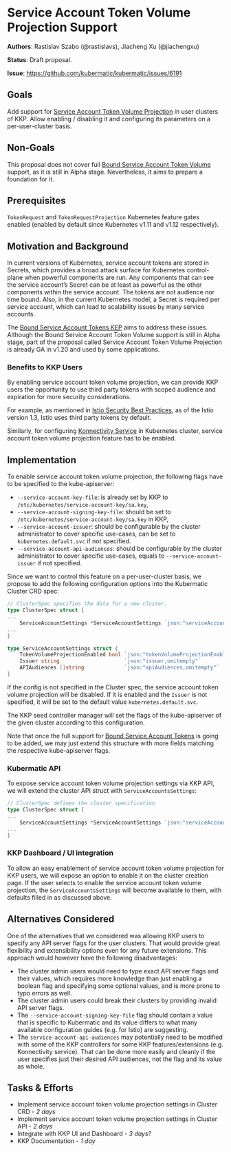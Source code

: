 # Service Account Token Volume Projection Support

**Authors**: Rastislav Szabo (@rastislavs), Jiacheng Xu (@jiachengxu)

**Status**: Draft proposal.

**Issue**: https://github.com/kubermatic/kubermatic/issues/6191

## Goals
Add support for [Service Account Token Volume Projection](https://kubernetes.io/docs/tasks/configure-pod-container/configure-service-account/#service-account-token-volume-projection)
in user clusters of KKP. Allow enabling / disabling it and configuring its parameters on a per-user-cluster basis.

## Non-Goals
This proposal does not cover full [Bound Service Account Token Volume](https://kubernetes.io/docs/reference/access-authn-authz/service-accounts-admin/#bound-service-account-token-volume)
support, as it is still in Alpha stage. Nevertheless, it aims to prepare a foundation for it.

## Prerequisites
`TokenRequest` and `TokenRequestProjection` Kubernetes feature gates enabled (enabled by default since Kubernetes v1.11 and v1.12 respectively).

## Motivation and Background
In current versions of Kubernetes, service account tokens are stored in Secrets, which provides a broad attack surface
for Kubernetes control-plane when powerful components are run. Any components that can see the service account’s Secret
can be at least as powerful as the other components within the service account. The tokens are not audience nor time bound.
Also, in the current Kubernetes model, a Secret is required per service account, which can lead to scalability issues by
many service accounts.

The [Bound Service Account Tokens KEP](https://github.com/kubernetes/enhancements/blob/master/keps/sig-auth/1205-bound-service-account-tokens/README.md)
aims to address these issues. Although the Bound Service Account Token Volume support is still in Alpha stage, part of
the proposal called Service Account Token Volume Projection is already GA in v1.20 and used by some applications.

### Benefits to KKP Users
By enabling service account token volume projection, we can provide KKP users the opportunity to use third party tokens
with scoped audience and expiration for more security considerations.

For example, as mentioned in [Istio Security Best Practices](https://istio.io/latest/docs/ops/best-practices/security/),
as of the Istio version 1.3, Istio uses third party tokens by default.

Similarly, for configuring [Konnectivity Service](https://kubernetes.io/docs/tasks/extend-kubernetes/setup-konnectivity/#configure-the-konnectivity-service)
in Kubernetes cluster, service account token volume projection feature has to be enabled.


## Implementation
To enable service account token volume projection, the following flags have to be specified to the kube-apiserver:

 - `--service-account-key-file`: is already set by KKP to `/etc/kubernetes/service-account-key/sa.key`,
 - `--service-account-signing-key-file`: should be set to `/etc/kubernetes/service-account-key/sa.key` in KKP,
 - `--service-account-issuer`: should be configurable by the cluster administrator to cover specific use-cases,
   can be set to `kubernetes.default.svc` if not specified.
 - `--service-account-api-audiences`: should be configurable by the cluster administrator to cover specific use-cases,
   equals to `--service-account-issuer` if not specified.

Since we want to control this feature on a per-user-cluster basis, we propose to add the following configuration
options into the Kubermatic Cluster CRD spec:

```go
// ClusterSpec specifies the data for a new cluster.
type ClusterSpec struct {
...
    ServiceAccountSettings *ServiceAccountSettings `json:"serviceAccountSettings,omitempty"`
...
}
```

```go
type ServiceAccountSettings struct {
	TokenVolumeProjectionEnabled bool `json:"tokenVolumeProjectionEnabled,omitempty"`
	Issuer string                     `json:"issuer,omitempty"`
	APIAudiences []string             `json:"apiAudiences,omitempty"`
}
```

If the config is not specified in the Cluster spec, the service account token volume projection will be disabled.
If it is enabled and the `Issuer` is not specified, it will be set to the default value `kubernetes.default.svc`.

The KKP seed controller manager will set the flags of the kube-apiserver of the given cluster according to this configuration.

Note that once the full support for [Bound Service Account Tokens](https://github.com/kubernetes/enhancements/blob/master/keps/sig-auth/1205-bound-service-account-tokens/README.md)
is going to be added, we may just extend this structure with more fields matching the respective kube-apiserver flags.

### Kubermatic API
To expose service account token volume projection settings via KKP API, we will extend the cluster API struct with `ServiceAccountsSettings`:

```go
// ClusterSpec defines the cluster specification
type ClusterSpec struct {
...
    ServiceAccountSettings *ServiceAccountSettings `json:"serviceAccountSettings,omitempty"`
...
}
```

### KKP Dashboard / UI integration
To allow an easy enablement of service account token volume projection for KKP users, we will expose an option to enable
it on the cluster creation page. If the user selects to enable the service account token volume projection, the
`ServiceAccountsSettings` will become available to them, with defaults filled in as discussed above.


## Alternatives Considered
One of the alternatives that we considered was allowing KKP users to specify any API server flags for the user clusters.
That would provide great flexibility and extensibility options even for any future extensions. This approach would
however have the following disadvantages:

 - The cluster admin users would need to type exact API server flags and their values, which requires more knowledge
   than just enabling a boolean flag and specifying some optional values, and is more prone to typo errors as well.
 - The cluster admin users could break their clusters by providing invalid API server flags.
 - The `--service-account-signing-key-file` flag should contain a value that is specific to Kubermatic and its value
   differs to what many available configuration guides (e.g. for Istio) are suggesting.
 - The `service-account-api-audiences` may potentially need to be modified with some of the KKP controllers for some
   KKP features/extensions (e.g. Konnectivity service). That can be done more easily and cleanly if the user specifies
   just their desired API audiences, not the flag and its value as whole.
   

## Tasks & Efforts
 - Implement service account token volume projection settings in Cluster CRD - _2 days_
 - Implement service account token volume projection settings in Cluster API - _2 days_
 - Integrate with KKP UI and Dashboard - _3 days?_
 - KKP Documentation - _1 day_
